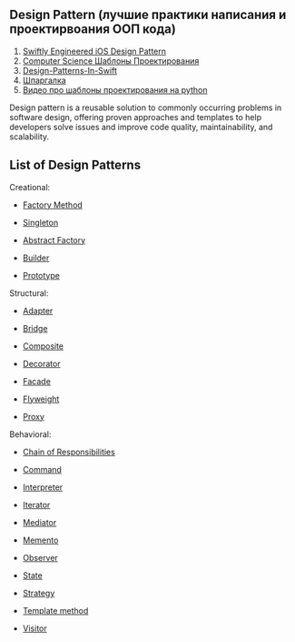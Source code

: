 ## Design Pattern (лучшие практики написания и проектирвоания ООП кода)

1. [Swiftly Engineered iOS Design Pattern](https://daddycoding.com/design-pattern/)
2. [Computer Science Шаблоны Проектирования](https://www.youtube.com/watch?v=7tXC5ReNRAQ&t=216s&ab_channel=Winderton)
3. [Design-Patterns-In-Swift](https://github.com/ochococo/Design-Patterns-In-Swift)
4. [Шпаргалка](https://habr.com/ru/articles/210288/)
5. [Видео про шаблоны проектирования на python](https://www.youtube.com/watch?v=7tXC5ReNRAQ&t=216s)

Design pattern is a reusable solution to commonly occurring problems in software design, offering proven approaches and templates to help developers solve issues and improve code quality, maintainability, and scalability.


## List of Design Patterns

Creational:

* [Factory Method](https://daddycoding.com/2023/03/05/factory-method/)

* [Singleton](./Behavioral/Singleton.md)

* [Abstract Factory](https://daddycoding.com/2023/03/10/abstract-factory/)

* [Builder](https://daddycoding.com/2023/03/11/builder/)

* [Prototype](https://daddycoding.com/2023/03/12/prototype/)

Structural:

* [Adapter](https://daddycoding.com/2023/03/17/adapter/)

* [Bridge](https://daddycoding.com/2023/03/18/bridge/)

* [Composite](https://daddycoding.com/2023/03/19/composite/)

* [Decorator](./Structural/Decorator.md)

* [Facade](https://daddycoding.com/2023/03/21/facade/)

* [Flyweight](https://daddycoding.com/2023/03/22/flyweight/)

* [Proxy](https://daddycoding.com/2023/03/23/proxy/)

Behavioral:

* [Chain of Responsibilities](https://daddycoding.com/2023/04/07/chain-of-responsibilities/)

* [Command](https://daddycoding.com/2023/04/08/command/)

* [Interpreter](https://daddycoding.com/2023/04/17/interpreter/)

* [Iterator](https://daddycoding.com/2023/04/18/iterator/)

* [Mediator](https://daddycoding.com/2023/04/19/4771/)

* [Memento](https://daddycoding.com/2023/04/20/memento/)

* [Observer](https://daddycoding.com/2023/04/21/observer/)

* [State](./Behavioral/State.md)

* [Strategy](https://daddycoding.com/2023/04/23/strategy/)

* [Template method](https://daddycoding.com/2023/04/24/template-method/)

* [Visitor](https://daddycoding.com/2023/04/25/visitor/)






